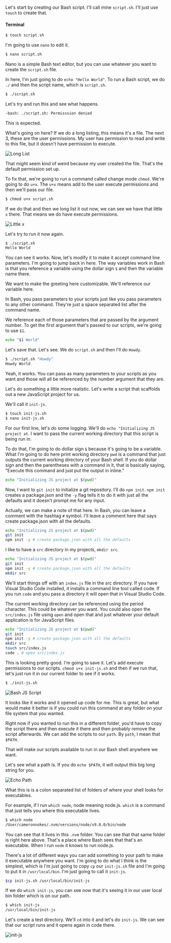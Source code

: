 Let's start by creating our Bash script. I'll call mine `script.sh`. I'll just use `touch` to create that. 

#### Terminal
```bash
$ touch script.sh
```

I'm going to use `nano` to edit it. 

```bash
$ nano script.sh
```

Nano is a simple Bash text editor, but you can use whatever you want to create the `script.sh` file.

In here, I'm just going to do `echo "Hello World"`. To run a Bash script, we do `./` and then the script name, which is `script.sh`. 

```bash
$ ./script.sh
```
Let's try and run this and see what happens. 

```bash
-bash: ./script.sh: Permisssion denied
```
This is expected.

What's going on here? If we do a long listing, this means it's a file. The next 3, these are the user permissions. My user has permission to read and write to this file, but it doesn't have permission to execute. 

![Long List](../images/bash-create-and-run-bash-scripts-long-list.png)

That might seem kind of weird because my user created the file. That's the default permission set up.

To fix that, we're going to run a command called change mode `chmod`. We're going to do `u+x`. The `u+x` means add to the user execute permissions and then we'll pass our file. 

```bash
$ chmod u+x script.sh
```

If we do that and then we long list it out now, we can see we have that little `x` there. That means we do have execute permissions.

![Little x](../images/bash-create-and-run-bash-scripts-little-x.png)

Let's try to run it now again. 

```bash
$ ./script.sh
Hello World
```

You can see it works. Now, let's modify it to make it accept command line parameters. I'm going to jump back in here. The way variables work in Bash is that you reference a variable using the dollar sign `$` and then the variable name there.

We want to make the greeting here customizable. We'll reference our variable here. 

In Bash, you pass parameters to your scripts just like you pass parameters to any other command. They're just a space separated list after the command name. 

We reference each of those parameters that are passed by the argument number. To get the first argument that's passed to our scripts, we're going to use `$1`.

```bash
echo "$1 World"
```

Let's save that. Let's see. We do `script.sh` and then I'll do `Howdy`. 

```bash
$ ./script.sh "Howdy"
Howdy World
```

Yeah, it works. You can pass as many parameters to your scripts as you want and those will all be referenced by the number argument that they are.

Let's do something a little more realistic. Let's write a script that scaffolds out a new JavaScript project for us. 

We'll call it `init-js`. 

```bash
$ touch init-js.sh
$ nano init-js.sh
```

For our first line, let's do some logging. We'll do `echo "Initializing JS project at`. I want to pass the current working directory that this script is being run in.

To do that, I'm going to do dollar sign `$` because it's going to be a variable. What I'm going to do here print working directory `pwd` is a command that just outputs the current working directory of your Bash shell. If you do dollar sign and then the parentheses with a command in it, that is basically saying, "Execute this command and just put the output in inline."

```bash
echo "Initializing JS project at $(pwd)"
```

Now, I want to `git init` to initialize a git repository. I'll do `npm init`. `npm init` creates a package.json and the `-y` flag tells it to do it with just all the defaults and it doesn't prompt me for any input. 

Actually, we can make a note of that here. In Bash, you can leave a comment with the hashtag `#` symbol. I'll leave a comment here that says create package.json with all the defaults.

```bash
echo "Initializing JS project at $(pwd)"
git init
npm init -y # create package.json with all the defaults
```

I like to have a `src` directory in my projects, `mkdir src`. 

```bash
echo "Initializing JS project at $(pwd)"
git init
npm init -y # create package.json with all the defaults
mkdir src
```

We'll start things off with an `index.js` file in the src directory. If you have Visual Studio Code installed, it installs a command line tool called code. If you run `code` and you pass a directory it will open that in Visual Studio Code.

The current working directory can be referenced using the period character. This could be whatever you want. You could also open the `src/index.js` file using `open` and open that and just whatever your default application is for JavaScript files.

```bash
echo "Initializing JS project at $(pwd)"
git init
npm init -y # create package.json with all the defaults
mkdir src
touch src/index.js
code . # open src/index.js
```

This is looking pretty good. I'm going to save it. Let's add execute permissions to our scripts. `chmod u+x init-js.sh` and then if we run that, let's just run it in our current folder to see if it works. 

```bash
$ ./init-js.sh
```
![Bash JS Script](../images/bash-create-and-run-bash-scripts-bash-js.png)

It looks like it works and it opened up code for me. This is great, but what would make it better is if you could run this command at any folder on your file system that you wanted.

Right now if you wanted to run this in a different folder, you'd have to copy the script there and then execute it there and then probably remove the script afterwards. We can add the scripts to our `path`. By `path`, I mean that `$PATH`. 

That will make our scripts available to run in our Bash shell anywhere we want.

Let's see what a path is. If you do `echo $PATH`, it will output this big long string for you. 

![Echo Path](../images/bash-create-and-run-bash-scripts-path.png)

What this is is a colon separated list of folders of where your shell looks for executables. 

For example, if I run `which node`, node meaning node.js. `which` is a command that just tells you where this executable lives. 

```bash
$ which node
/User/cameronnokes/.nvm/versions/node/v9.8.0/bin/node
```

You can see that it lives in this `.nvm` folder. You can see that that same folder is right here above. That's a place where Bash sees that that's an executable. When I run `node` it knows to run node.js.

There's a lot of different ways you can add something to your path to make it executable anywhere you want. I'm going to do what I think is the simplest, which is I'm just going to copy `cp` our `init-js.sh` file and I'm going to put it in `/usr/local/bin`. I'm just going to call it `init-js`. 

```bash
$cp init-js.sh /usr/local/bin/init-js
```

If we do `which init-js`, you can see now that it's seeing it in our user local bin folder which is on our path.

```bash
$ which init-js
/usr/local/bin/init-js
```

Let's create a test directory. We'll `cd` into it and let's do `init-js`. We can see that our script runs and it opens again in code there.

![init-js](../images/bash-create-and-run-bash-scripts-initjs.png)
